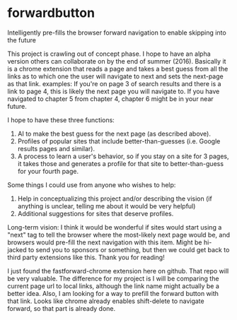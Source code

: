 # forwardbutton
Intelligently pre-fills the browser forward navigation to enable skipping into the future


This project is crawling out of concept phase. I hope to have an alpha version others can collaborate on by the end of summer (2016). 
Basically it is a chrome extension that reads a page and takes a best guess from all the links as to which one the user will navigate to next and sets the next-page as that link. 
examples: 
  If you're on page 3 of search results and there is a link to page 4, this is likely the next page you will navigate to.
  If you have navigated to chapter 5 from chapter 4, chapter 6 might be in your near future.
  
I hope to have these three functions:
1. AI to make the best guess for the next page (as described above).
2. Profiles of popular sites that include better-than-guesses (i.e. Google results pages and similar).
3. A process to learn a user's behavior, so if you stay on a site for 3 pages, it takes those and generates a profile for that site to better-than-guess for your fourth page.

Some things I could use from anyone who wishes to help:
1. Help in conceptualizing this project and/or describing the vision (if anything is unclear, telling me about it would be very helpful)
2. Additional suggestions for sites that deserve profiles.

Long-term vision: I think it would be wonderful if sites would start using a "next" tag to tell the browser where the most-likely next page would be, and browsers would pre-fill the next navigation with this item. Might be hi-jacked to send you to sponsors or something, but then we could get back to third party extensions like this.
Thank you for reading!


I just found the fastforward-chrome extension here on github. That repo will be very valuable. The difference for my project is I will be comparing the current page url to local links, although the link name might actually be a better idea. Also, I am looking for a way to prefill the forward button with that link. Looks like chrome already enables shift-delete to navigate forward, so that part is already done.
